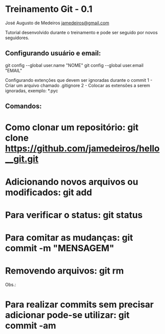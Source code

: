 Treinamento Git - 0.1
=====================
José Augusto de Medeiros <jamedeiros@gmail.com>

Tutorial desenvolvido durante o treinamento e pode ser seguido por novos seguidores.

Configurando usuário e email:
----------------------------
git config --global user.name "NOME"
git config --global user.email "EMAIL"

Configurando extenções que devem ser ignoradas durante o commit
1 - Criar um arquivo chamado .gitignore
2 - Colocar as extensões a serem ignoradas, exemplo: *.pyc


Comandos:
---------
# Como clonar um repositório: git clone https://github.com/jamedeiros/hello__git.git
# Adicionando novos arquivos ou modificados: git add <arquivo>
# Para verificar o status: git status
# Para comitar as mudanças: git commit -m "MENSAGEM"

# Removendo arquivos: git rm <arquivo>

Obs.:
   # Para realizar commits sem precisar adicionar pode-se utilizar: git commit -am

